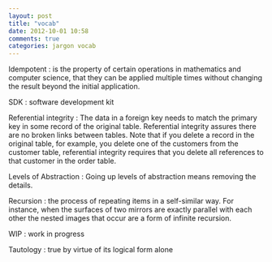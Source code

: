 ```yaml
---
layout: post
title: "vocab"
date: 2012-10-01 10:58
comments: true
categories: jargon vocab
---
```



Idempotent
: is the property of certain operations in mathematics and computer science, that they can be applied multiple times without changing the result beyond the initial application.

SDK
: software development kit

Referential integrity
: The data in a foreign key needs to match the primary key in some record of the original table. Referential integrity assures there are no broken links between tables. Note that if you delete a record in the original table, for example, you delete one of the customers from the customer table, referential integrity requires that you delete all references to that customer in the order table.

Levels of Abstraction
: Going up levels of abstraction means removing the details.

Recursion
: the process of repeating items in a self-similar way. For instance, when the surfaces of two mirrors are exactly parallel with each other the nested images that occur are a form of infinite recursion.

WIP
: work in progress

Tautology
: true by virtue of its logical form alone